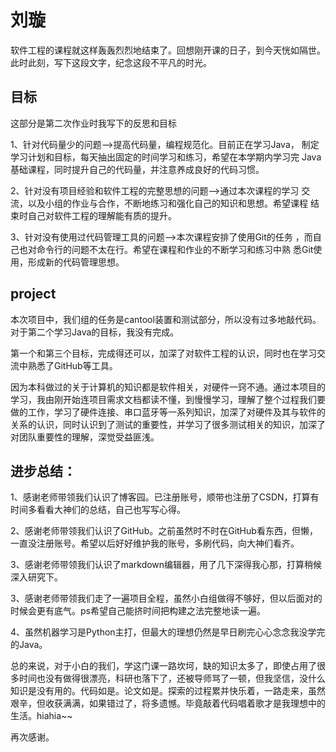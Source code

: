 # 刘璇

软件工程的课程就这样轰轰烈烈地结束了。回想刚开课的日子，到今天恍如隔世。此时此刻，写下这段文字，纪念这段不平凡的时光。

## 目标

这部分是第二次作业时我写下的反思和目标

1、针对代码量少的问题-->提高代码量，编程规范化。目前正在学习Java， 制定学习计划和目标，每天抽出固定的时间学习和练习，希望在本学期内学习完 Java基础课程，同时提升自己的代码量，并注意养成良好的代码习惯。

2、针对没有项目经验和软件工程的完整思想的问题-->通过本次课程的学习 交流，以及小组的作业与合作，不断地练习和强化自己的知识和思想。希望课程 结束时自己对软件工程的理解能有质的提升。

3、针对没有使用过代码管理工具的问题-->本次课程安排了使用Git的任务 ，而自己也对命令行的问题不太在行。希望在课程和作业的不断学习和练习中熟 悉Git使用，形成新的代码管理思想。

## project

本次项目中，我们组的任务是cantool装置和测试部分，所以没有过多地敲代码。对于第二个学习Java的目标，我没有完成。

第一个和第三个目标，完成得还可以，加深了对软件工程的认识，同时也在学习交流中熟悉了GitHub等工具。

因为本科做过的关于计算机的知识都是软件相关，对硬件一窍不通。通过本项目的学习，我由刚开始连项目需求文档都读不懂，到慢慢学习，理解了整个过程我们要做的工作，学习了硬件连接、串口蓝牙等一系列知识，加深了对硬件及其与软件的关系的认识，同时认识到了测试的重要性，并学习了很多测试相关的知识，加深了对团队重要性的理解，深觉受益匪浅。

## 进步总结：

1、感谢老师带领我们认识了博客园。已注册账号，顺带也注册了CSDN，打算有时间多看看大神们的总结，自己也写写心得。

2、感谢老师带领我们认识了GitHub。之前虽然时不时在GitHub看东西，但懒，一直没注册账号。希望以后好好维护我的账号，多刷代码，向大神们看齐。

3、感谢老师带领我们认识了markdown编辑器，用了几下深得我心那，打算稍候深入研究下。

3、感谢老师带领我们走了一遍项目全程，虽然小白组做得不够好，但以后面对的时候会更有底气。ps希望自己能挤时间把构建之法完整地读一遍。

4、虽然机器学习是Python主打，但最大的理想仍然是早日刷完心心念念我没学完的Java。

总的来说，对于小白的我们，学这门课一路坎坷，缺的知识太多了，即使占用了很多时间也没有做得很漂亮，科研也落下了，还被导师骂了一顿，但我坚信，没什么知识是没有用的。代码如是。论文如是。探索的过程累并快乐着，一路走来，虽然艰辛，但收获满满，如果错过了，将多遗憾。毕竟敲着代码唱着歌才是我理想中的生活。hiahia~~

再次感谢。
